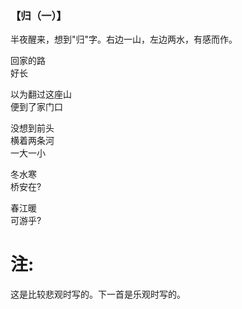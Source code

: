 
### 【归（一）】

半夜醒来，想到"归"字。右边一山，左边两水，有感而作。

回家的路  
好长

以为翻过这座山  
便到了家门口

没想到前头  
横着两条河  
一大一小

冬水寒  
桥安在?

春江暖  
可游乎?

# 注: 
这是比较悲观时写的。下一首是乐观时写的。


 
